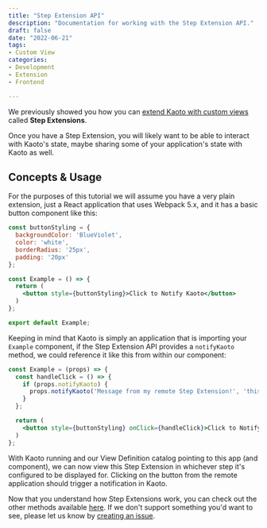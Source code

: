 ```yaml
---
title: "Step Extension API"
description: "Documentation for working with the Step Extension API."
draft: false
date: "2022-06-21"
tags:
- Custom View
categories:
- Development
- Extension
- Frontend

---
```


We previously showed you how you can [extend Kaoto with custom views](/docs/add-custom-view) called **Step Extensions**.

Once you have a Step Extension, you will likely want to be able to interact 
with Kaoto's state, maybe sharing some of your application's state with 
Kaoto as well.

## Concepts & Usage

For the purposes of this tutorial we will assume you have a very plain 
extension, just a React application that uses Webpack 5.x, and it has a 
basic button component like this:

```jsx
const buttonStyling = {
  backgroundColor: 'BlueViolet',
  color: 'white',
  borderRadius: '25px',
  padding: '20px'
};

const Example = () => {
  return (
    <button style={buttonStyling}>Click to Notify Kaoto</button>
  )
};

export default Example;
```

Keeping in mind that Kaoto is simply an application that is importing your 
`Example` component, if the Step Extension API provides a `notifyKaoto` 
method, we could reference it like this from within our component:

```jsx
const Example = (props) => {
  const handleClick = () => {
    if (props.notifyKaoto) {
      props.notifyKaoto('Message from my remote Step Extension!', 'this is the description of the notification', 'success');
    }
  };

  return (
    <button style={buttonStyling} onClick={handleClick}>Click to Notify Kaoto</button>
  )
};
```

With Kaoto running and our View Definition catalog pointing to this app (and 
component), we can now view this Step Extension in whichever step it's 
configured to be displayed for. Clicking on the button from the remote 
application should trigger a notification in Kaoto.

Now that you understand how Step Extensions work, you can check out 
the other methods available [here](https://github.com/KaotoIO/kaoto-ui/blob/main/src/api/stepExtensionApi.ts). If we don't 
support something you'd want to see, please let us know by [creating an 
issue](https://github.com/KaotoIO/kaoto-ui/issues/new/choose).


